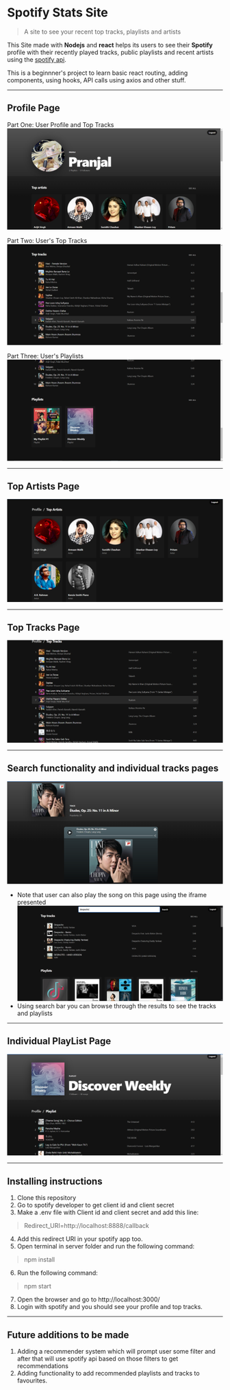 # Spotify Stats Site

> A site to see your recent top tracks, playlists and artists

This Site made with __Nodejs__ and __react__ helps its users to see their __Spotify__ profile with their recently played tracks, public playlists and recent artists using the [spotify api](https://developer.spotify.com/documentation/web-api/). 

This is a beginnner's project to learn basic react routing, adding components, using hooks, API calls using axios and other stuff.

---
## Profile Page

Part One: User Profile and Top Tracks
![ProfilePage1](assets/ProfilePage1.png)

Part Two: User's Top Tracks
![ProfilePage2](assets/ProfilePage2.png)

Part Three: User's Playlists
![ProfilePage3](assets/ProfilePage3.png)

---

## Top Artists Page
![ArtistsPage](assets/TopArtistsPage.png)

---
## Top Tracks Page
![TopTracksPage](assets/Screenshot%202022-07-10%20023041.png)

---

## Search functionality and individual tracks pages
![Tracks Page](assets/TracksPage.png)
* Note that user can also play the song on this page using the iframe presented
![Search Bar with resulte](assets/Search.png)
* Using search bar you can browse through the results to see the tracks and playlists
---

## Individual PlayList Page

![PlaylistPage](assets/Playlist.png)


---
## Installing instructions
1. Clone this repository 
2. Go to spotify developer to get client id and client secret
3. Make a .env file with Client id and client secret and add this line:
> Redirect_URI=http://localhost:8888/callback
4. Add this redirect URI in your spotify app too.
5. Open terminal in server folder and run the following command:
> npm install
6. Run the following command:
> npm start
7. Open the browser and go to http://localhost:3000/
8. Login with spotify and you should see your profile and top tracks.

---
## Future additions to be made

1. Adding a recommender system which will prompt user some filter and after that will use spotify api based on those filters to get recommendations
2. Adding functionality to add recommended playlists and tracks to favourites.



